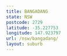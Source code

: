 ```yaml
---
title: BANGADANG
state: NSW
postcode: 2729
latitude: -35.227753
longitude: 147.923797
url: /nsw/bangadang/
layout: suburb
---
```


